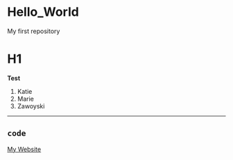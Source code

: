 # Hello_World
My first repository
# H1 
**Test**
1. Katie
2. Marie 
3. Zawoyski
-------
`code`
---
[My Website](https://github.com/kzawoyski)
